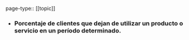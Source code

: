 page-type:: [[topic]]
- ### Porcentaje de clientes que dejan de utilizar un producto o servicio en un período determinado.



